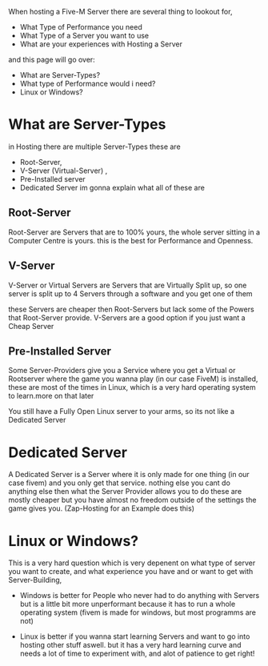 

When hosting a Five-M Server there are several thing to lookout for, 
- What  Type of Performance you need
- What Type of a Server you want to use
- What are your experiences with Hosting a Server

 and this page will go over:
 - What are Server-Types?
 - What type of Performance would i need?
 - Linux or Windows?

# What are Server-Types
in Hosting there are multiple Server-Types these are
- Root-Server, 
- V-Server (Virtual-Server) , 
- Pre-Installed server 
- Dedicated Server 
im gonna explain what all of these are

## Root-Server
Root-Server are Servers that are to 100% yours, the whole server sitting in a Computer Centre is yours.  this is the best for Performance and Openness.

## V-Server
V-Server or Virtual Servers are Servers that are Virtually Split up,
so one server is split up to 4 Servers through a software and you get one of them

these Servers are cheaper then Root-Servers but lack some of the Powers that  Root-Server provide. V-Servers are a good option if you just want a Cheap Server


## Pre-Installed Server
Some Server-Providers give you a Service where you get a Virtual or Rootserver where the game you wanna play (in our case FiveM) is installed, these are most of the times in Linux, which is a very hard operating system to learn.more on that later

You still have a Fully Open Linux server to your arms, so its not like a Dedicated Server 


# Dedicated Server

A Dedicated Server is a Server where it is only made for one thing (in our case fivem) and you only get that service. nothing else you cant do anything else then what the Server Provider allows you to do these are mostly cheaper but you have almost no freedom outside of the settings the game gives you. (Zap-Hosting for an Example does this)


# Linux or Windows?

This is a very hard question which is very depenent on what type of server you want to create, and what experience you have and or want to get with Server-Building,

- Windows is better for People who never had to do anything with Servers but is a little bit more unperformant because it has to run a whole operating system (fivem is made for windows, but most programms are not)


- Linux is better if you wanna start learning Servers and want to go into hosting other stuff aswell. but it has a very hard learning curve and needs a lot of time to experiment with, and alot of patience to get right!


